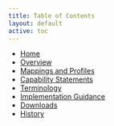 ```yaml
---
title: Table of Contents
layout: default
active: toc
---
```


<div>
  <ul>
    <li><a href="index.html">Home</a></li>
    <li><a href="crn-overview.html">Overview</a></li>
    <li><a href="profiles.html">Mappings and Profiles</a></li>
    <li><a href="capstatements.html">Capability Statements</a></li>
    <li><a href="terminology.html">Terminology</a></li>
    <li><a href="guidance.html">Implementation Guidance</a></li>
    <li><a href="downloads.html">Downloads</a></li>
    <li><a href="history.html">History</a></li>
   </ul>
</div>
